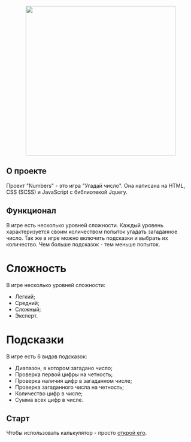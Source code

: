 <p align="center"><img src="https://psv4.userapi.com/c856228/u18686155/docs/d15/3b40ae9c1295/Numbers.png?extra=3h0GSRAjY7gd6e3KT0bFLwpzbWmS0HaqAziJfaxjis0VA-PqKd2RvCXdNQOJhck8Pfn8crcCoyYxVN6baYaIx1Cf868oYq4eFjRLyO9OkO-caghu3KS0ELweWKydZjYmRGazKL1AGQ3Owxoz6uykP6U" width="400"></p>

## О проекте
Проект "Numbers" - это игра "Угадай число". Она написана на HTML, CSS (SCSS) и JavaScript с библиотекой Jquery. 

## Функционал
В игре есть несколько уровней сложности. Каждый уровень характеризуется своим количеством попыток угадать загаданное число. Так же в игре можно включить подсказки и выбрать их количество. Чем больше подсказок - тем меньше попыток. 

# Сложность
В игре несколько уровней сложности:
- Легкий; 
- Средний; 
- Сложный;
- Эксперт. 

# Подсказки
В игре есть 6 видов подсказок:
- Диапазон, в котором загадано число;
- Проверка первой цифры на четность;
- Проверка наличия цифр в загаданном числе;
- Проверка загаданного числа на четность;
- Количество цифр в числе;
- Сумма всех цифр в числе.

## Старт
Чтобы использовать калькулятор - просто [открой его](https://chaplingleb.github.io/NUMBERS/).
